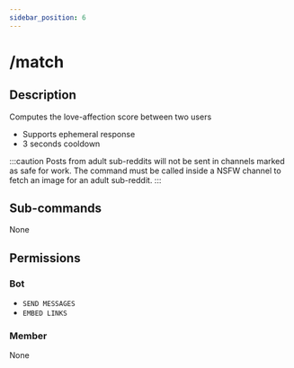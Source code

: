 ```yaml
---
sidebar_position: 6
---
```


# /match
## Description
Computes the love-affection score between two users

- Supports ephemeral response
- 3 seconds cooldown

:::caution
Posts from adult sub-reddits will not be sent in channels marked as safe for work. The command must be called inside a NSFW channel to fetch an image for an adult sub-reddit. 
:::

## Sub-commands
None

## Permissions
### Bot
- `SEND MESSAGES`
- `EMBED LINKS`
### Member
None
